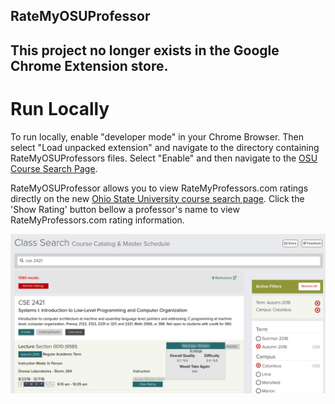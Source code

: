 ## RateMyOSUProfessor
## This project no longer exists in the Google Chrome Extension store.

# Run Locally
To run locally, enable "developer mode" in your Chrome Browser.
Then select "Load unpacked extension" and navigate to the directory containing RateMyOSUProfessors files.
Select "Enable" and then navigate to the [OSU Course Search Page](https://classes.osu.edu/class-search/#/).


RateMyOSUProfessor allows you to view RateMyProfessors.com ratings directly on the new [Ohio State University course search page](https://classes.osu.edu/class-search/#/). Click the 'Show Rating' button bellow a professor's name to view RateMyProfessors.com rating information.

![alt tag](Screenshot_0.png)

